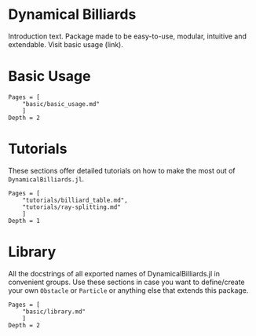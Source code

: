 # Dynamical Billiards

Introduction text.
Package made to be easy-to-use, modular, intuitive and extendable. 
Visit basic usage (link).

# Basic Usage
```@contents
Pages = [
    "basic/basic_usage.md"
    ]
Depth = 2
```

# Tutorials
These sections offer detailed tutorials on how to make the most out of `DynamicalBilliards.jl`.
```@contents
Pages = [
    "tutorials/billiard_table.md",
    "tutorials/ray-splitting.md"
    ]
Depth = 1
```

# Library
All the docstrings of all exported names of DynamicalBilliards.jl in convenient groups.
Use these sections in case you want to define/create your own `Obstacle` or `Particle` or anything else that extends this package.
```@contents
Pages = [
    "basic/library.md"
    ]
Depth = 2
```
